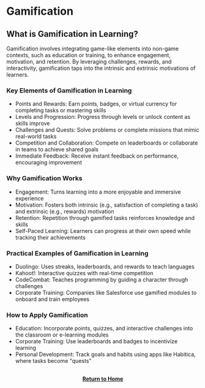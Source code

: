 # Gamification

<h2>What is Gamification in Learning?</h2>

Gamification involves integrating game-like elements into non-game contexts, such as education or training, to enhance engagement, motivation, and retention. By leveraging challenges, rewards, and interactivity, gamification taps into the intrinsic and extrinsic motivations of learners.

<h3>Key Elements of Gamification in Learning</h3>

- Points and Rewards: Earn points, badges, or virtual currency for completing tasks or mastering skills
- Levels and Progression: Progress through levels or unlock content as skills improve
- Challenges and Quests: Solve problems or complete missions that mimic real-world tasks
- Competition and Collaboration: Compete on leaderboards or collaborate in teams to achieve shared goals
- Immediate Feedback: Receive instant feedback on performance, encouraging improvement

<h3>Why Gamification Works</h3>

- Engagement: Turns learning into a more enjoyable and immersive experience
- Motivation: Fosters both intrinsic (e.g., satisfaction of completing a task) and extrinsic (e.g., rewards) motivation
- Retention: Repetition through gamified tasks reinforces knowledge and skills
- Self-Paced Learning: Learners can progress at their own speed while tracking their achievements

<h3>Practical Examples of Gamification in Learning</h3>

- Duolingo: Uses streaks, leaderboards, and rewards to teach languages
- Kahoot!: Interactive quizzes with real-time competition
- CodeCombat: Teaches programming by guiding a character through challenges
- Corporate Training: Companies like Salesforce use gamified modules to onboard and train employees

<h3>How to Apply Gamification</h3>

- Education: Incorporate points, quizzes, and interactive challenges into the classroom or e-learning modules
- Corporate Training: Use leaderboards and badges to incentivize learning
- Personal Development: Track goals and habits using apps like Habitica, where tasks become "quests"

<h2></h2>
<p align="center">
  <a href="https://github.com/rlangc/Test_RCL.git"><b>Return to Home</b></a>
